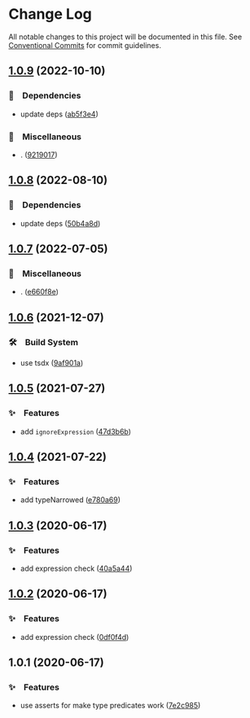 # Change Log

All notable changes to this project will be documented in this file.
See [Conventional Commits](https://conventionalcommits.org) for commit guidelines.

## [1.0.9](https://github.com/bluelovers/ws-ts-type/compare/ts-type-predicates@1.0.8...ts-type-predicates@1.0.9) (2022-10-10)



### 📌　Dependencies

* update deps ([ab5f3e4](https://github.com/bluelovers/ws-ts-type/commit/ab5f3e48da1f10ddd4445ba6dda9a0a68c5f656f))


### 🔖　Miscellaneous

* . ([9219017](https://github.com/bluelovers/ws-ts-type/commit/92190178fcf30f881c1d0d36fb141a3394ab3b38))



## [1.0.8](https://github.com/bluelovers/ws-ts-type/compare/ts-type-predicates@1.0.7...ts-type-predicates@1.0.8) (2022-08-10)


### 📌　Dependencies

* update deps ([50b4a8d](https://github.com/bluelovers/ws-ts-type/commit/50b4a8dab38d41ccf29b194be76f9fb5673f8162))





## [1.0.7](https://github.com/bluelovers/ws-ts-type/compare/ts-type-predicates@1.0.6...ts-type-predicates@1.0.7) (2022-07-05)


### 🔖　Miscellaneous

* . ([e660f8e](https://github.com/bluelovers/ws-ts-type/commit/e660f8e0b4e0afda0bfabfbcbe8e2c10b3e69a80))





## [1.0.6](https://github.com/bluelovers/ws-ts-type/compare/ts-type-predicates@1.0.5...ts-type-predicates@1.0.6) (2021-12-07)


### 🛠　Build System

* use tsdx ([9af901a](https://github.com/bluelovers/ws-ts-type/commit/9af901a02046daf2dbb8a59086fa890757633458))





## [1.0.5](https://github.com/bluelovers/ws-ts-type/compare/ts-type-predicates@1.0.4...ts-type-predicates@1.0.5) (2021-07-27)


### ✨　Features

* add `ignoreExpression` ([47d3b6b](https://github.com/bluelovers/ws-ts-type/commit/47d3b6bda19a27c5c23cf7ea6f7674358bb8123c))





## [1.0.4](https://github.com/bluelovers/ws-ts-type/compare/ts-type-predicates@1.0.3...ts-type-predicates@1.0.4) (2021-07-22)


### ✨　Features

* add typeNarrowed ([e780a69](https://github.com/bluelovers/ws-ts-type/commit/e780a6924756090f8f9f13e00c91e67afa7fc6c3))





## [1.0.3](https://github.com/bluelovers/ws-ts-type/compare/ts-type-predicates@1.0.2...ts-type-predicates@1.0.3) (2020-06-17)


### ✨　Features

* add expression check ([40a5a44](https://github.com/bluelovers/ws-ts-type/commit/40a5a44982a8edff21d97bafbe9147bdfcc6ca60))





## [1.0.2](https://github.com/bluelovers/ws-ts-type/compare/ts-type-predicates@1.0.1...ts-type-predicates@1.0.2) (2020-06-17)


### ✨　Features

* add expression check ([0df0f4d](https://github.com/bluelovers/ws-ts-type/commit/0df0f4d5669a89d342d6a8fe10309528d233a567))





## 1.0.1 (2020-06-17)


### ✨　Features

* use asserts for make type predicates work ([7e2c985](https://github.com/bluelovers/ws-ts-type/commit/7e2c985329bd4c5abf889f5128c98b0b89f99e9a))
